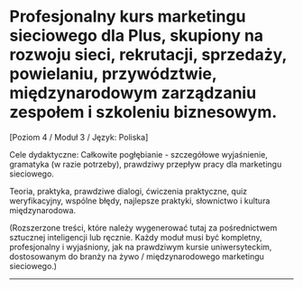 # Profesjonalny kurs marketingu sieciowego dla Plus, skupiony na rozwoju sieci, rekrutacji, sprzedaży, powielaniu, przywództwie, międzynarodowym zarządzaniu zespołem i szkoleniu biznesowym.


[Poziom 4 / Moduł 3 / Język: Poliska]

Cele dydaktyczne: Całkowite pogłębianie - szczegółowe wyjaśnienie, gramatyka (w razie potrzeby), prawdziwy przepływ pracy dla marketingu sieciowego.

Teoria, praktyka, prawdziwe dialogi, ćwiczenia praktyczne, quiz weryfikacyjny, wspólne błędy, najlepsze praktyki, słownictwo i kultura międzynarodowa.


(Rozszerzone treści, które należy wygenerować tutaj za pośrednictwem sztucznej inteligencji lub ręcznie. Każdy moduł musi być kompletny, profesjonalny i wyjaśniony, jak na prawdziwym kursie uniwersyteckim, dostosowanym do branży na żywo / międzynarodowego marketingu sieciowego.)

---